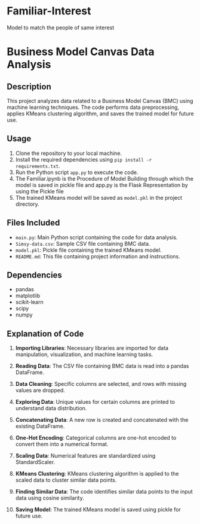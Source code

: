 # Familiar-Interest
Model to match the people of same interest
# Business Model Canvas Data Analysis

## Description

This project analyzes data related to a Business Model Canvas (BMC) using machine learning techniques. The code performs data preprocessing, applies KMeans clustering algorithm, and saves the trained model for future use.

## Usage

1. Clone the repository to your local machine.
2. Install the required dependencies using `pip install -r requirements.txt`.
3. Run the Python script `app.py` to execute the code.
4. The Familiar.ipynb is the Procedure of Model Building through which the model is saved in pickle file and app.py is the Flask Representation by using the Pickle file
5. The trained KMeans model will be saved as `model.pkl` in the project directory.

## Files Included

- `main.py`: Main Python script containing the code for data analysis.
- `Simsy-data.csv`: Sample CSV file containing BMC data.
- `model.pkl`: Pickle file containing the trained KMeans model.
- `README.md`: This file containing project information and instructions.

## Dependencies

- pandas
- matplotlib
- scikit-learn
- scipy
- numpy

## Explanation of Code

1. **Importing Libraries**: Necessary libraries are imported for data manipulation, visualization, and machine learning tasks.

2. **Reading Data**: The CSV file containing BMC data is read into a pandas DataFrame.

3. **Data Cleaning**: Specific columns are selected, and rows with missing values are dropped.

4. **Exploring Data**: Unique values for certain columns are printed to understand data distribution.

5. **Concatenating Data**: A new row is created and concatenated with the existing DataFrame.

6. **One-Hot Encoding**: Categorical columns are one-hot encoded to convert them into a numerical format.

7. **Scaling Data**: Numerical features are standardized using StandardScaler.

8. **KMeans Clustering**: KMeans clustering algorithm is applied to the scaled data to cluster similar data points.

9. **Finding Similar Data**: The code identifies similar data points to the input data using cosine similarity.

10. **Saving Model**: The trained KMeans model is saved using pickle for future use.


